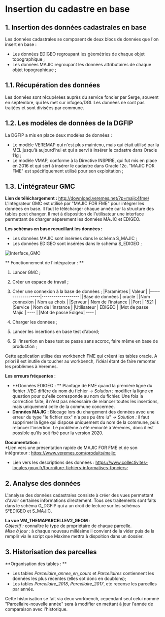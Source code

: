 # Insertion du cadastre en base

## 1. Insertion des données cadastrales en base

Les données cadastrales se composent de deux blocs de données que l'on insert en base :
* Les données EDIGEO regroupant les géométries de chaque objet topographique ;
* Les données MAJIC regroupant les données attributaires de chaque objet topographique ;


## 1.1. Récupération des données

Les données sont récupérées auprès du service foncier par Serge, souvent en septembre, qui les met sur infogeo/DGI.
Les données ne sont pas traitées et sont divisées par commune.

## 1.2. Les modèles de données de la DGFIP

La DGFIP a mis en place deux modèles de données :
* Le modèle VEREMAP qui n'est plus maintenu, mais qui était utilisé par la MEL jusqu'à aujourd'hui et qui a servi à insérer le cadastre dans Oracle 11g ;
* Le modèle VMAP, conforme à la Directive INSPIRE, qui fut mis en place en 2016 et qui sert à insérer le cadastre dans Oracle 12c. "MAJIC FOR FME" est spécifiquement utilisé pour son exploitation ;

## 1.3. L'intégrateur GMC

**Lien de téléchargement :**  <http://download.veremes.net/?p=majic4fme/>  
L'intégrateur GMC est utilisé par "MAJIC FOR FME" pour intégrer les données en base. Il faut le télécharger chaque année car la structure des tables peut changer. Il met à disposition de l'utilisateur une interface permettant de charger séparement les données MAJIC et EDIGEO.  

**Les schémas en base recueillant les données :**
* Les données MAJIC sont insérées dans le schéma S_MAJIC ;
* Les données EDIGEO sont insérées dans le schéma S_EDIGEO ;

![Interface_GMC](Intégrateur_GMC.png)

** Fonctionnement de l'intégrateur : **
1. Lancer GMC ;
2. Créer un espace de travail ;
3. Créer une connexion à la base de données ;
|Paramètres         | Valeur            |
|-------------------|-------------------|
|Base de données    | oracle            |
|Nom connexion      | Nom au choix      |
|Serveur            | Nom de l'instance |
|Port               | 1521              |
|Service            | Nom de l'instance |
|Utilisateur        | EDIGEO            |
|Mot de passe Majic | ----              |
|Mot de passe Edigeo| ----              |

4. Charger les données ;
5. Lancer les insertions en base test d'abord;
6. Si l'insertion en base test se passe sans accroc, faire même en base de production ;

Cette application utilise des workbench FME qui créent les tables oracle. A priori il est inutile de toucher au workbench, l'idéal étant de faire remonter les problèmes à Veremes.  

**Les erreurs fréquentes :**  
* **Données EDIGEO : ** Plantage de FME quand la première ligne du fichier .VEC diffère du nom du fichier -> *Solution :* modifier la ligne en question pour qu'elle corresponde au nom du fichier. Une fois la correction faite, il n'est pas nécessaire de relancer toutes les insertions, mais uniquement celle de la commune concernée.
* **Données MAJIC :** Blocage lors du chargement des données avec une erreur du type "le fichier xxx" n'a pas pu être lu" -> *Solution :* il faut supprimer la ligne qui dispose uniquement du nom de la commune, puis relancer l'insertion. Le problème a été remonté à Veremes, donc il est possible qu'ils soit fixé pour la version 2020.

**Documentation :**  
*Lien vers une présentation rapide de MAJIC FOR FME et de son intégrateur : <https://www.veremes.com/produits/majic>;  
* Lien vers les descriptions des données : <https://www.collectivites-locales.gouv.fr/fourniture-fichiers-informatises-fonciers>;  


## 2. Analyse des données

L'analyse des données cadastrales consiste à créer des vues permettant d'avoir certaines informations directement. Tous ces traitements sont faits dans le schéma G_DGFIP qui a un droit de lecture sur les schémas S°EDIGEO et S_MAJIC.

**La vue VM_THEMAPARCELLEV2_GEOM** :  
*Objectif :* connaître le type de propriétaire de chaque parcelle.  
*Mise à jour :* à chaque nouveau millésime il convient de la vider puis de la remplir via le script que Maxime mettra à dispoition dans un dossier.


## 3. Historisation des parcelles

**Organisation des tables : **  
* Les tables *Parcellaire_annee_en_cours* et *Parcellaires* contiennent les données les plus récentes (elles sot donc en doublons);
* Les tables *Parcellaire_2018*, *Parcellaire_2017*, etc recense les parcelles par année.

Cette historisation se fait via deux workbench, cependant seul celui nommé "Parcellaire-nouvelle année" sera à modifier en mettant à jour l'année de comparaison avec l'historique.